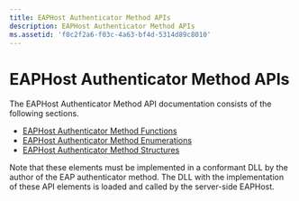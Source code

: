```yaml
---
title: EAPHost Authenticator Method APIs
description: EAPHost Authenticator Method APIs
ms.assetid: 'f0c2f2a6-f03c-4a63-bf4d-5314d89c8010'
---
```


# EAPHost Authenticator Method APIs

The EAPHost Authenticator Method API documentation consists of the following sections.

-   [EAPHost Authenticator Method Functions](eap-host-authenticator-method-functions.md)
-   [EAPHost Authenticator Method Enumerations](eap-host-authenticator-method-enumerations.md)
-   [EAPHost Authenticator Method Structures](eap-host-authenticator-method-structures.md)

Note that these elements must be implemented in a conformant DLL by the author of the EAP authenticator method. The DLL with the implementation of these API elements is loaded and called by the server-side EAPHost.

 

 





